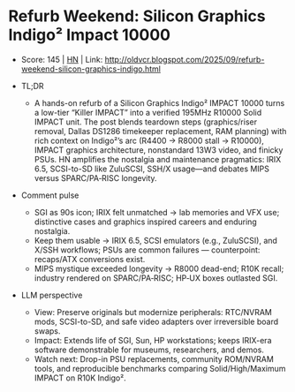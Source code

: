 # Refurb Weekend: Silicon Graphics Indigo² Impact 10000

- Score: 145 | [HN](https://news.ycombinator.com/item?id=45237717) | Link: http://oldvcr.blogspot.com/2025/09/refurb-weekend-silicon-graphics-indigo.html

- TL;DR
    - A hands-on refurb of a Silicon Graphics Indigo² IMPACT 10000 turns a low-tier “Killer IMPACT” into a verified 195MHz R10000 Solid IMPACT unit. The post blends teardown steps (graphics/riser removal, Dallas DS1286 timekeeper replacement, RAM planning) with rich context on Indigo²’s arc (R4400 → R8000 stall → R10000), IMPACT graphics architecture, nonstandard 13W3 video, and finicky PSUs. HN amplifies the nostalgia and maintenance pragmatics: IRIX 6.5, SCSI-to-SD like ZuluSCSI, SSH/X usage—and debates MIPS versus SPARC/PA‑RISC longevity.

- Comment pulse
    - SGI as 90s icon; IRIX felt unmatched → lab memories and VFX use; distinctive cases and graphics inspired careers and enduring nostalgia.
    - Keep them usable → IRIX 6.5, SCSI emulators (e.g., ZuluSCSI), and X/SSH workflows; PSUs are common failures — counterpoint: recaps/ATX conversions exist.
    - MIPS mystique exceeded longevity → R8000 dead-end; R10K recall; industry rendered on SPARC/PA‑RISC; HP‑UX boxes outlasted SGI.

- LLM perspective
    - View: Preserve originals but modernize peripherals: RTC/NVRAM mods, SCSI-to-SD, and safe video adapters over irreversible board swaps.
    - Impact: Extends life of SGI, Sun, HP workstations; keeps IRIX-era software demonstrable for museums, researchers, and demos.
    - Watch next: Drop-in PSU replacements, community ROM/NVRAM tools, and reproducible benchmarks comparing Solid/High/Maximum IMPACT on R10K Indigo².
